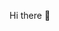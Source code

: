 Hi there 👋

<!--
**faoalvarado5/faoalvarado5** is a ✨ _special_ ✨ repository because its `README.md` (this file) appears on your GitHub profile.

Computer Engineering at Tecnológico de Costa Rica.

To contact me:

[<img src="https://img.shields.io/badge/linkedin-%230077B5.svg?&style=for-the-badge&logo=linkedin&logoColor=white" />](https://www.linkedin.com/in/fabrizio-alvarado-barquero/)

---
My Github Stats: 
<p align = "center">
  <img src = "https://github-readme-stats.vercel.app/api?username=faoalvarado5&show_icons=true&theme=radical&line_height=27">
</p>
<p align = "center">
  <img src = "https://github-readme-stats.vercel.app/api/top-langs/?username=faoalvarado5&hide=css,html&theme=tokyonight">
</p>

Tech I like and use:

<img src="https://img.shields.io/badge/python-3776AB.svg?&style=for-the-badge&logo=python&logoColor=white"/> <img src="https://img.shields.io/badge/c++-00599C.svg?&style=for-the-badge&logo=c%2B%2B&logoColor=white"/> <img src="https://img.shields.io/badge/node.js-339933.svg?&style=for-the-badge&logo=node.js&logoColor=white"/> <img src="https://img.shields.io/badge/Visual Studio Code-007ACC.svg?&style=for-the-badge&logo=visual-studio-code&logoColor=white"/>
